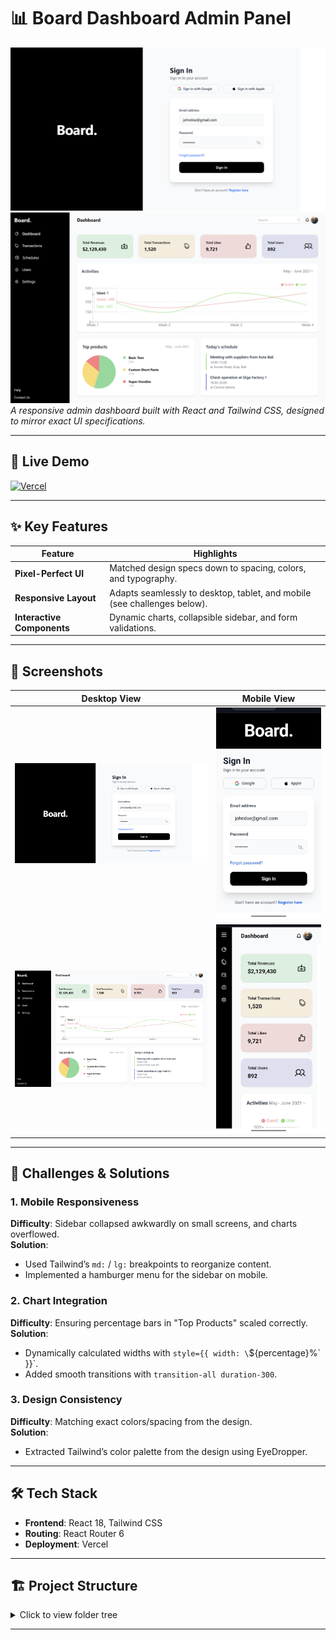# 📊 Board Dashboard Admin Panel  

![Login Preview](/src/assets/readme/d-login.png)  
![Dashboard Preview](/src/assets/readme/d-dashboard.png)  
*A responsive admin dashboard built with React and Tailwind CSS, designed to mirror exact UI specifications.*  

---

## 🚀 Live Demo  
[![Vercel](https://img.shields.io/badge/View_Live_Demo-Vercel-000000?style=for-the-badge&logo=vercel)](https://board-dashboard-app-ten-tau.vercel.app/)  

---

## ✨ Key Features  
| Feature               | Highlights                                                                 |
|-----------------------|---------------------------------------------------------------------------|
| **Pixel-Perfect UI**  | Matched design specs down to spacing, colors, and typography.             |
| **Responsive Layout** | Adapts seamlessly to desktop, tablet, and mobile (see challenges below).  |
| **Interactive Components** | Dynamic charts, collapsible sidebar, and form validations.         |

---

## 📱 Screenshots  
| Desktop View                             | Mobile View                              |
|------------------------------------------|------------------------------------------|
| ![Desktop](/src/assets/readme/d-login.png)     | ![Mobile](/src/assets/readme/m-login.jpg)       |
| ![Desktop](/src/assets/readme/d-dashboard.png) | ![Mobile](/src/assets/readme/m-dashboard.jpg)   |

---

## 🧠 Challenges & Solutions  

### 1. **Mobile Responsiveness**  
**Difficulty**: Sidebar collapsed awkwardly on small screens, and charts overflowed.  
**Solution**:  
- Used Tailwind’s `md:` / `lg:` breakpoints to reorganize content.  
- Implemented a hamburger menu for the sidebar on mobile.  

### 2. **Chart Integration**  
**Difficulty**: Ensuring percentage bars in "Top Products" scaled correctly.  
**Solution**:  
- Dynamically calculated widths with `style={{ width: \`\${percentage}%\` }}`.  
- Added smooth transitions with `transition-all duration-300`.  

### 3. **Design Consistency**  
**Difficulty**: Matching exact colors/spacing from the design.  
**Solution**:  
- Extracted Tailwind’s color palette from the design using EyeDropper.  

---

## 🛠️ Tech Stack  
- **Frontend**: React 18, Tailwind CSS  
- **Routing**: React Router 6  
- **Deployment**: Vercel  

---

## 🏗️ Project Structure

<details>
<summary>Click to view folder tree</summary>

```
src/
├── assets/               # Static assets (images/icons)
├── components/
│   ├── Dashboard/        # Dashboard widgets
│   │   ├── DataCard.jsx          # Metric cards (revenue/users)
│   │   ├── ActivitySection.jsx   # Weekly timeline
│   │   ├── TopProducts.jsx       # Product analytics
│   │   └── Schedule.jsx          # Daily agenda
│   ├── Auth/
│   │   └── LoginForm.jsx         # Auth form with social login
│   ├── Layout/
│   │   ├── Sidebar.jsx           # Collapsible navigation
│   │   └── Header.jsx            # Search + user profile
├── pages/
│   ├── Dashboard.jsx             # Main dashboard view
│   └── Login.jsx                 # Login page
├── App.js                        # Router configuration
├── index.js
└── styles/
    └── index.css                 # Global CSS/Tailwind
```

</details>

---
